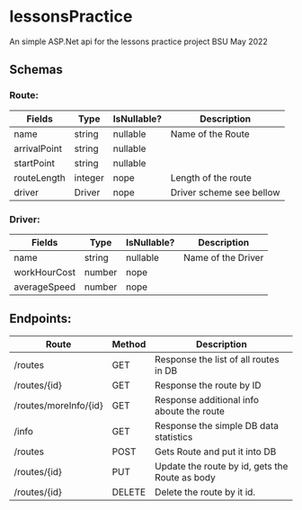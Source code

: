 # lessonsPractice
An simple ASP.Net api for the lessons practice project 
BSU May 2022

## Schemas
### Route:
|Fields        |Type     |IsNullable?|Description              |
|--------------|---------|-----------|-------------------------|
| name         | string  | nullable  | Name of the Route       |
| arrivalPoint | string  | nullable  |                         |
| startPoint   | string  | nullable  |                         |
| routeLength  | integer | nope      | Length of the route     |
| driver       | Driver  | nope      | Driver scheme see bellow|


### Driver:
| Fields       | Type   |IsNullable?| Description        |
|--------------|--------|-----------|--------------------|
| name         | string | nullable  | Name of the Driver |
| workHourCost | number | nope      |                    |
| averageSpeed | number | nope      |                    |


## Endpoints:
| Route                 | Method  | Description                                    |
|-----------------------|---------|------------------------------------------------|
| /routes               | GET     | Response the list of all routes in DB          |
| /routes/{id}          | GET     | Response the route by ID                       |
| /routes/moreInfo/{id} | GET     | Response additional info aboute the route      |
| /info                 | GET     | Response the simple DB data statistics         |
| /routes               | POST    | Gets Route and put it into DB                  |
| /routes/{id}          | PUT     | Update the route by id, gets the Route as body |
| /routes/{id}          | DELETE  | Delete the route by it id.                     |

